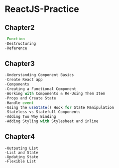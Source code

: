 # ReactJS-Practice
## Chapter2
```javascript
-Function 
-Destructuring
-Reference
```
## Chapter3
```javascript
-Understanding Component Basics
-Create React app
-Components
-Creating a Functional Component
-Working with Components & Re-Using Them Item
-Props and Create State
-Handle event
-Using the useState() Hook for State Manipulation
-Stateless vs Statefull Components
-Adding Two Way Binding
-Adding Styling with Stylesheet and inline
```
## Chapter4
```
-Outputing List
-List and State
-Updating State
-Flexible List
```

